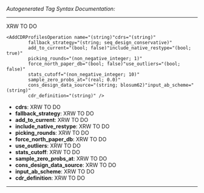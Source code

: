 _Autogenerated Tag Syntax Documentation:_

---
XRW TO DO

```
<AddCDRProfilesOperation name="(string)"cdrs="(string)"
        fallback_strategy="(string; seq_design_conservative)"
        add_to_current="(bool; false)"include_native_restype="(bool; true)"
        picking_rounds="(non_negative_integer; 1)"
        force_north_paper_db="(bool; false)"use_outliers="(bool; false)"
        stats_cutoff="(non_negative_integer; 10)"
        sample_zero_probs_at="(real; 0.0)"
        cons_design_data_source="(string; blosum62)"input_ab_scheme="(string)"
        cdr_definition="(string)" />
```

-   **cdrs**: XRW TO DO
-   **fallback_strategy**: XRW TO DO
-   **add_to_current**: XRW TO DO
-   **include_native_restype**: XRW TO DO
-   **picking_rounds**: XRW TO DO
-   **force_north_paper_db**: XRW TO DO
-   **use_outliers**: XRW TO DO
-   **stats_cutoff**: XRW TO DO
-   **sample_zero_probs_at**: XRW TO DO
-   **cons_design_data_source**: XRW TO DO
-   **input_ab_scheme**: XRW TO DO
-   **cdr_definition**: XRW TO DO

---
